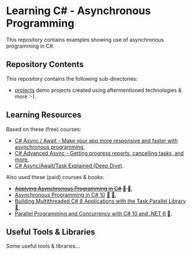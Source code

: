 # Learning C# - Asynchronous Programming

This repository contains examples showing use of asynchronous programming in C#.

## Repository Contents

This repository contains the following sub-directories:

- [projects](./projects) demo projects created using aftermentioned technologies & more :-).

## Learning Resources

Based on these (free) courses:

- [C# Async / Await - Make your app more responsive and faster with asynchronous programming](https://youtu.be/2moh18sh5p4),
- [C# Advanced Async - Getting progress reports, cancelling tasks, and more](https://youtu.be/ZTKGRJy5P2M),
- [C# Async/Await/Task Explained (Deep Dive)](https://youtu.be/il9gl8MH17s).

Also used these (paid) courses & books:

- ~~[Applying Asynchronous Programming in C#](https://app.pluralsight.com/library/courses/applying-asynchronous-programming-c-sharp/table-of-contents) [:file_folder:](https://app.pluralsight.com/library/courses/applying-asynchronous-programming-c-sharp/exercise-files) [:file_folder:](https://github.com/fekberg/applying-asynchronous-programming-c-sharp)~~,
- [Asynchronous Programming in C# 10](https://app.pluralsight.com/library/courses/c-sharp-10-asynchronous-programming/table-of-contents) [:file_folder:](https://app.pluralsight.com/library/courses/c-sharp-10-asynchronous-programming/exercise-files) [:file_folder:](https://github.com/fekberg/c-sharp-asynchronous-programming),
- [Building Multithreaded C# 8 Applications with the Task Parallel Library](https://app.pluralsight.com/library/courses/building-multithreaded-c-sharp-applications-task-parallel-library/exercise-files) [:file_folder:](https://github.com/fekberg/building-multithreaded-c-sharp-applications-task-parallel-library),
- [Parallel Programming and Concurrency with C# 10 and .NET 6](https://learning.oreilly.com/library/view/parallel-programming-and/9781803243672/) [:file_folder:](https://github.com/PacktPublishing/Parallel-Programming-and-Concurrency-with-C-sharp-10-and-.NET-6).

## Useful Tools & Libraries

Some useful tools & libraries...
